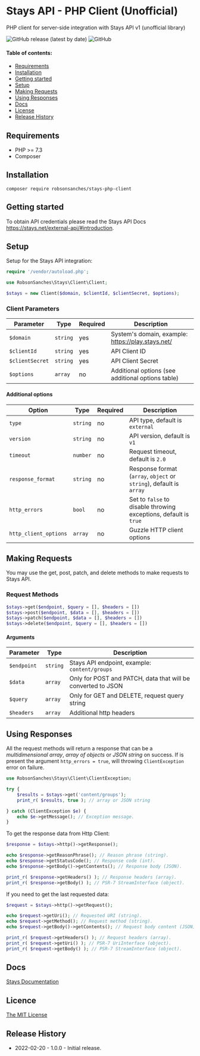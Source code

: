 # Stays API - PHP Client (Unofficial)

PHP client for server-side integration with Stays API v1 (unofficial library)

![GitHub release (latest by date)](https://img.shields.io/github/v/release/robsonsanches/stays-php-client?display_name=tag)
![GitHub](https://img.shields.io/github/license/robsonsanches/stays-php-client)


#### Table of contents:
* [Requirements](#requirements)
* [Installation](#installation)
* [Getting started](#getting-started)
* [Setup](#setup)
* [Making Requests](#making-requests)
* [Using Responses](#using-responses)
* [Docs](#docs)
* [License](#license)
* [Release History](#release-history)

## Requirements

* PHP >= 7.3
* Composer 

## Installation

```
composer require robsonsanches/stays-php-client
```

## Getting started

To obtain API credentials please read the Stays API Docs <https://stays.net/external-api/#introduction>.

## Setup

Setup for the Stays API integration:

```php
require '/vendor/autoload.php';

use RobsonSanches\Stays\Client\Client;

$stays = new Client($domain, $clientId, $clientSecret, $options);
```
### Client Parameters

| Parameter              | Type     | Required | Description                                         |
|------------------------|----------|----------|-----------------------------------------------------|
| `$domain`              | `string` | yes      | System's domain, example: https://play.stays.net/   |
| `$clientId`            | `string` | yes      | API Client ID                                       |
| `$clientSecret`        | `string` | yes      | API Client Secret                                   |
| `$options`             | `array`  | no       | Additional options (see additional   options table) |

#### Additional options

| Option                | Type     | Required | Description                                                         |
|-----------------------|----------|----------| --------------------------------------------------------------------|
| `type`                | `string` | no       | API type, default is `external`                                     |
| `version`             | `string` | no       | API version, default is `v1`                                        |
| `timeout`             | `number` | no       | Request timeout, default is `2.0`                                   |
| `response_format`     | `string` | no       | Response format (`array`, `object` or `string`), default is `array` |
| `http_errors`         | `bool`   | no       | Set to `false` to disable throwing exceptions, default is `true`    |
| `http_client_options` | `array`  | no       | Guzzle HTTP client options                                          |

## Making Requests
You may use the get, post, patch, and delete methods to make requests to Stays API.

### Request Methods

```php
$stays->get($endpoint, $query = [], $headers = [])
$stays->post($endpoint, $data = [], $headers = [])
$stays->patch($endpoint, $data = [], $headers = [])
$stays->delete($endpoint, $query = [], $headers = [])
```

#### Arguments

| Parameter     | Type     | Description                                                  |
|---------------|----------|--------------------------------------------------------------|
| `$endpoint`   | `string` | Stays API endpoint, example: `content/groups`                |
| `$data`       | `array`  | Only for POST and PATCH, data that will be converted to JSON |
| `$query`      | `array`  | Only for GET and DELETE, request query string                |
| `$headers`    | `array`  | Additional http headers                                      |

## Using Responses

All the request methods will return a response that can be a _multidimensional array_, _array of objects_ or _JSON string_ on success. If is present the argument `http_errors = true`, will throwing `ClientException` error on failure.

```php
use RobsonSanches\Stays\Client\ClientException;

try {
    $results = $stays->get('content/groups');
    print_r( $results, true ); // array or JSON string

} catch (ClientException $e) {
    echo $e->getMessage(); // Exception message.
}
```

To get the response data from Http Client:

```php
$response = $stays->http()->getResponse();

echo $response->getReasonPhrase(); // Reason phrase (string).
echo $response->getStatusCode(); // Response code (int).
echo $response->getBody()->getContents(); // Response body (JSON).

print_r( $response->getHeaders() ); // Response headers (array).
print_r( $response->getBody() ); // PSR-7 StreamInterface (object).
```

If you need to get the last requested data:

```php
$request = $stays->http()->getRequest();

echo $request->getUri(); // Requested URI (string).
echo $request->getMethod(); // Request method (string).
echo $request->getBody()->getContents(); // Request body content (JSON).

print_r( $request->getHeaders() ); // Request headers (array).
print_r( $request->getUri() ); // PSR-7 UriInterface (object).
print_r( $request->getBody() ); // PSR-7 StreamInterface (object).
```

## Docs
[Stays Documentation](https://stays.net/external-api/#introduction)

## Licence

[The MIT License](https://github.com/robsonsanches/stays-php-client/blob/master/LICENSE)

## Release History

- 2022-02-20 - 1.0.0 - Initial release.

